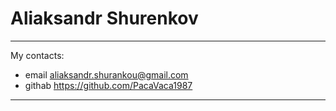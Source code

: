 # Aliaksandr Shurenkov
************************************************************************


My contacts:


* email aliaksandr.shurankou@gmail.com
* githab https://github.com/PacaVaca1987
************************************************************************
